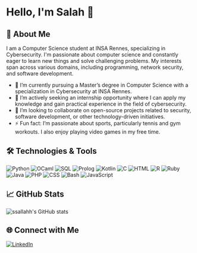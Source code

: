 # Hello, I'm Salah 👋

## 🚀 About Me

I am a Computer Science student at INSA Rennes, specializing in Cybersecurity. I'm passionate about computer science and constantly eager to learn new things and solve challenging problems. My interests span across various domains, including programming, network security, and software development.

- 🔭 I’m currently pursuing a Master’s degree in Computer Science with a specialization in Cybersecurity at INSA Rennes.
- 🌱 I’m actively seeking an internship opportunity where I can apply my knowledge and gain practical experience in the field of cybersecurity.
- 👯 I’m looking to collaborate on open-source projects related to security, software development, or other technology-driven initiatives.
- ⚡ Fun fact: I’m passionate about sports, particularly tennis and gym workouts. I also enjoy playing video games in my free time.

## 🛠️ Technologies & Tools

![Python](https://img.shields.io/badge/-Python-3776AB?style=flat&logo=python&logoColor=white)
![OCaml](https://img.shields.io/badge/-OCaml-EC6813?style=flat&logo=ocaml&logoColor=white)
![SQL](https://img.shields.io/badge/-SQL-4479A1?style=flat&logo=postgresql&logoColor=white)
![Prolog](https://img.shields.io/badge/-Prolog-0066CC?style=flat&logo=prolog&logoColor=white)
![Kotlin](https://img.shields.io/badge/-Kotlin-0095D5?style=flat&logo=kotlin&logoColor=white)
![C](https://img.shields.io/badge/-C-A8B9CC?style=flat&logo=c&logoColor=black)
![HTML](https://img.shields.io/badge/-HTML-E34F26?style=flat&logo=html5&logoColor=white)
![R](https://img.shields.io/badge/-R-276DC3?style=flat&logo=r&logoColor=white)
![Ruby](https://img.shields.io/badge/-Ruby-CC342D?style=flat&logo=ruby&logoColor=white)
![Java](https://img.shields.io/badge/-Java-007396?style=flat&logo=java&logoColor=white)
![PHP](https://img.shields.io/badge/-PHP-777BB4?style=flat&logo=php&logoColor=white)
![CSS](https://img.shields.io/badge/-CSS-1572B6?style=flat&logo=css3&logoColor=white)
![Bash](https://img.shields.io/badge/-Bash-4EAA25?style=flat&logo=gnu-bash&logoColor=white)
![JavaScript](https://img.shields.io/badge/-JavaScript-F7DF1E?style=flat&logo=javascript&logoColor=black)

## 📈 GitHub Stats

![ssallahh's GitHub stats](https://github-readme-stats.vercel.app/api?username=ssallahh&show_icons=true&theme=radical)

## 🌐 Connect with Me

[![LinkedIn](https://img.shields.io/badge/-LinkedIn-blue?style=flat&logo=Linkedin&logoColor=white)](www.linkedin.com/in/salah-al-bakri-893251234)


<!--
**ssallahh/ssallahh** is a ✨ _special_ ✨ repository because its `README.md` (this file) appears on your GitHub profile.

Here are some ideas to get you started:

- 🔭 I’m currently working on ...
- 🌱 I’m currently learning ...
- 👯 I’m looking to collaborate on ...
- 🤔 I’m looking for help with ...
- 💬 Ask me about ...
- 📫 How to reach me: ...
- 😄 Pronouns: ...
- ⚡ Fun fact: ...
-->

